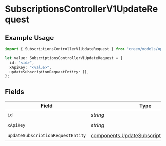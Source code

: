 # SubscriptionsControllerV1UpdateRequest

## Example Usage

```typescript
import { SubscriptionsControllerV1UpdateRequest } from "creem/models/operations";

let value: SubscriptionsControllerV1UpdateRequest = {
  id: "<id>",
  xApiKey: "<value>",
  updateSubscriptionRequestEntity: {},
};
```

## Fields

| Field                                                                                                    | Type                                                                                                     | Required                                                                                                 | Description                                                                                              |
| -------------------------------------------------------------------------------------------------------- | -------------------------------------------------------------------------------------------------------- | -------------------------------------------------------------------------------------------------------- | -------------------------------------------------------------------------------------------------------- |
| `id`                                                                                                     | *string*                                                                                                 | :heavy_check_mark:                                                                                       | N/A                                                                                                      |
| `xApiKey`                                                                                                | *string*                                                                                                 | :heavy_check_mark:                                                                                       | N/A                                                                                                      |
| `updateSubscriptionRequestEntity`                                                                        | [components.UpdateSubscriptionRequestEntity](../../models/components/updatesubscriptionrequestentity.md) | :heavy_check_mark:                                                                                       | N/A                                                                                                      |